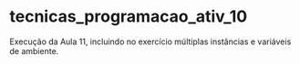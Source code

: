 # tecnicas_programacao_ativ_10

Execução da Aula 11, incluindo no exercício múltiplas instâncias e variáveis de ambiente.
